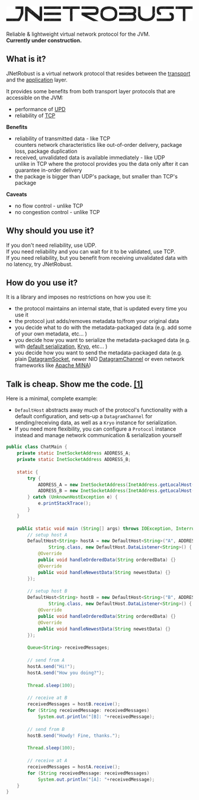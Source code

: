![jnetrobust](https://raw.githubusercontent.com/mucaho/jnetrobust/gh-pages/images/robust.png)
=============

Reliable &amp; lightweight virtual network protocol for the JVM.   
**Currently under construction.**

What is it?
-----------
JNetRobust is a virtual network protocol that resides between the [transport](http://en.wikipedia.org/wiki/Transport_layer) and the [application](http://en.wikipedia.org/wiki/Application_layer) layer.

It provides some benefits from both transport layer protocols that are accessible on the JVM:
* performance of [UPD](http://en.wikipedia.org/wiki/User_Datagram_Protocol)
* reliability of [TCP](http://en.wikipedia.org/wiki/Transmission_Control_Protocol)

**Benefits**
* reliability of transmitted data - like TCP   
   counters network characteristics like out-of-order delivery, package loss, package duplication
* received, unvalidated data is available immediately - like UDP   
   unlike in TCP where the protocol provides you the data only after it can guarantee in-order delivery
* the package is bigger than UDP's package, but smaller than TCP's package

**Caveats**
* no flow control - unlike TCP
* no congestion control - unlike TCP

Why should you use it?
----------------------
If you don't need reliability, use UDP.   
If you need reliability and you can wait for it to be validated, use TCP.   
If you need reliability, but you benefit from receiving unvalidated data with no latency, try JNetRobust.

How do you use it?
------------------
It is a library and imposes no restrictions on how you use it:   
* the protocol maintains an internal state, that is updated every time you use it
* the protocol just adds/removes metadata to/from your original data
* you decide what to do with the metadata-packaged data (e.g. add some of your own metadata, etc... )
* you decide how you want to serialize the metadata-packaged data (e.g. with [default serialization](http://docs.oracle.com/javase/7/docs/api/java/io/Externalizable.html), [Kryo](https://github.com/EsotericSoftware/kryo), etc... )
* you decide how you want to send the metadata-packaged data (e.g. plain [DatagramSocket](http://docs.oracle.com/javase/7/docs/api/java/net/DatagramSocket.html), newer NIO [DatagramChannel](http://docs.oracle.com/javase/7/docs/api/java/nio/channels/DatagramChannel.html) or even network frameworks like [Apache MINA](https://mina.apache.org/))

Talk is cheap. Show me the code. [[1]](http://lkml.org/lkml/2000/8/25/132)
--------------------------------
Here is a minimal, complete example:
* `DefaultHost` abstracts away much of the protocol's functionality with a default configuration, and sets-up a `DatagramChannel` for sending/receiving data, as well as a `Kryo` instance for serialization.
* If you need more flexibility, you can configure a `Protocol` instance instead and manage network communication & serialization yourself

```java
public class ChatMain {
    private static InetSocketAddress ADDRESS_A;
    private static InetSocketAddress ADDRESS_B;

    static {
        try {
            ADDRESS_A = new InetSocketAddress(InetAddress.getLocalHost(), 12345);
            ADDRESS_B = new InetSocketAddress(InetAddress.getLocalHost(), 12346);
        } catch (UnknownHostException e) {
            e.printStackTrace();
        }
    }

    public static void main (String[] args) throws IOException, InterruptedException, ClassNotFoundException {
        // setup host A
        DefaultHost<String> hostA = new DefaultHost<String>("A", ADDRESS_A, ADDRESS_B,
                String.class, new DefaultHost.DataListener<String>() {
            @Override
            public void handleOrderedData(String orderedData) {}
            @Override
            public void handleNewestData(String newestData) {}
        });

        // setup host B
        DefaultHost<String> hostB = new DefaultHost<String>("B", ADDRESS_B, ADDRESS_A,
                String.class, new DefaultHost.DataListener<String>() {
            @Override
            public void handleOrderedData(String orderedData) {}
            @Override
            public void handleNewestData(String newestData) {}
        });

        Queue<String> receivedMessages;

        // send from A
        hostA.send("Hi!");
        hostA.send("How you doing?");

        Thread.sleep(100);

        // receive at B
        receivedMessages = hostB.receive();
        for (String receivedMessage: receivedMessages)
            System.out.println("[B]: "+receivedMessage);

        // send from B
        hostB.send("Howdy! Fine, thanks.");

        Thread.sleep(100);

        // receive at A
        receivedMessages = hostA.receive();
        for (String receivedMessage: receivedMessages)
            System.out.println("[A]: "+receivedMessage);
    }
}
```
